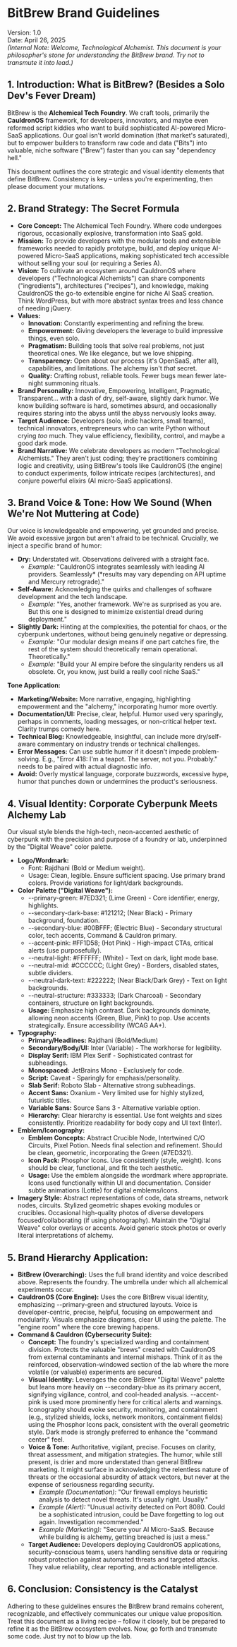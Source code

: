 # **BitBrew Brand Guidelines**

Version: 1.0  
Date: April 26, 2025  
*(Internal Note: Welcome, Technological Alchemist. This document is your philosopher's stone for understanding the BitBrew brand. Try not to transmute it into lead.)*

## **1\. Introduction: What is BitBrew? (Besides a Solo Dev's Fever Dream)**

BitBrew is the **Alchemical Tech Foundry**. We craft tools, primarily the **CauldronOS** framework, for developers, innovators, and maybe even reformed script kiddies who want to build sophisticated AI-powered Micro-SaaS applications. Our goal isn't world domination (that market's saturated), but to empower builders to transform raw code and data ("Bits") into valuable, niche software ("Brew") faster than you can say "dependency hell."

This document outlines the core strategic and visual identity elements that define BitBrew. Consistency is key – unless you're experimenting, then please document your mutations.

## **2\. Brand Strategy: The Secret Formula**

* **Core Concept:** The Alchemical Tech Foundry. Where code undergoes rigorous, occasionally explosive, transformation into SaaS gold.  
* **Mission:** To provide developers with the modular tools and extensible frameworks needed to rapidly prototype, build, and deploy unique AI-powered Micro-SaaS applications, making sophisticated tech accessible without selling your soul (or requiring a Series A).  
* **Vision:** To cultivate an ecosystem around CauldronOS where developers ("Technological Alchemists") can share components ("ingredients"), architectures ("recipes"), and knowledge, making CauldronOS the go-to extensible engine for niche AI SaaS creation. Think WordPress, but with more abstract syntax trees and less chance of needing jQuery.  
* **Values:**  
  * **Innovation:** Constantly experimenting and refining the brew.  
  * **Empowerment:** Giving developers the leverage to build impressive things, even solo.  
  * **Pragmatism:** Building tools that solve real problems, not just theoretical ones. We like elegance, but we love shipping.  
  * **Transparency:** Open about our process (it's OpenSaaS, after all), capabilities, and limitations. The alchemy isn't *that* secret.  
  * **Quality:** Crafting robust, reliable tools. Fewer bugs mean fewer late-night summoning rituals.  
* **Brand Personality:** Innovative, Empowering, Intelligent, Pragmatic, Transparent... with a dash of dry, self-aware, slightly dark humor. We know building software is hard, sometimes absurd, and occasionally requires staring into the abyss until the abyss nervously looks away.  
* **Target Audience:** Developers (solo, indie hackers, small teams), technical innovators, entrepreneurs who can write Python without crying *too* much. They value efficiency, flexibility, control, and maybe a good dark mode.  
* **Brand Narrative:** We celebrate developers as modern "Technological Alchemists." They aren't just coding; they're practitioners combining logic and creativity, using BitBrew's tools like CauldronOS (the engine) to conduct experiments, follow intricate recipes (architectures), and conjure powerful elixirs (AI micro-SaaS applications).

## **3\. Brand Voice & Tone: How We Sound (When We're Not Muttering at Code)**

Our voice is knowledgeable and empowering, yet grounded and precise. We avoid excessive jargon but aren't afraid to be technical. Crucially, we inject a specific brand of humor:

* **Dry:** Understated wit. Observations delivered with a straight face.  
  * *Example:* "CauldronOS integrates seamlessly with leading AI providers. Seamlessly\* (\*results may vary depending on API uptime and Mercury retrograde)."  
* **Self-Aware:** Acknowledging the quirks and challenges of software development and the tech landscape.  
  * *Example:* "Yes, another framework. We're as surprised as you are. But this one is designed to minimize existential dread during deployment."  
* **Slightly Dark:** Hinting at the complexities, the potential for chaos, or the cyberpunk undertones, without being genuinely negative or depressing.  
  * *Example:* "Our modular design means if one part catches fire, the rest of the system should theoretically remain operational. Theoretically."  
  * *Example:* "Build your AI empire before the singularity renders us all obsolete. Or, you know, just build a really cool niche SaaS."

**Tone Application:**

* **Marketing/Website:** More narrative, engaging, highlighting empowerment and the "alchemy," incorporating humor more overtly.  
* **Documentation/UI:** Precise, clear, helpful. Humor used very sparingly, perhaps in comments, loading messages, or non-critical helper text. Clarity trumps comedy here.  
* **Technical Blog:** Knowledgeable, insightful, can include more dry/self-aware commentary on industry trends or technical challenges.  
* **Error Messages:** Can use subtle humor if it doesn't impede problem-solving. E.g., "Error 418: I'm a teapot. The server, not you. Probably." needs to be paired with actual diagnostic info.  
* **Avoid:** Overly mystical language, corporate buzzwords, excessive hype, humor that punches down or undermines the product's seriousness.

## **4\. Visual Identity: Corporate Cyberpunk Meets Alchemy Lab**

Our visual style blends the high-tech, neon-accented aesthetic of cyberpunk with the precision and purpose of a foundry or lab, underpinned by the "Digital Weave" color palette.

* **Logo/Wordmark:**  
  * Font: Rajdhani (Bold or Medium weight).  
  * Usage: Clean, legible. Ensure sufficient spacing. Use primary brand colors. Provide variations for light/dark backgrounds.  
* **Color Palette ("Digital Weave"):**  
  * \--primary-green: \#7ED321; (Lime Green) \- Core identifier, energy, highlights.  
  * \--secondary-dark-base: \#121212; (Near Black) \- Primary background, foundation.  
  * \--secondary-blue: \#00BFFF; (Electric Blue) \- Secondary structural color, tech accents, Command & Cauldron primary.  
  * \--accent-pink: \#FF1D58; (Hot Pink) \- High-impact CTAs, critical alerts (use purposefully).  
  * \--neutral-light: \#FFFFFF; (White) \- Text on dark, light mode base.  
  * \--neutral-mid: \#CCCCCC; (Light Grey) \- Borders, disabled states, subtle dividers.  
  * \--neutral-dark-text: \#222222; (Near Black/Dark Grey) \- Text on light backgrounds.  
  * \--neutral-structure: \#333333; (Dark Charcoal) \- Secondary containers, structure on light backgrounds.  
  * **Usage:** Emphasize high contrast. Dark backgrounds dominate, allowing neon accents (Green, Blue, Pink) to pop. Use accents strategically. Ensure accessibility (WCAG AA+).  
* **Typography:**  
  * **Primary/Headlines:** Rajdhani (Bold/Medium)  
  * **Secondary/Body/UI:** Inter (Variable) \- The workhorse for legibility.  
  * **Display Serif:** IBM Plex Serif \- Sophisticated contrast for subheadings.  
  * **Monospaced:** JetBrains Mono \- Exclusively for code.  
  * **Script:** Caveat \- Sparingly for emphasis/personality.  
  * **Slab Serif:** Roboto Slab \- Alternative strong subheadings.  
  * **Accent Sans:** Oxanium \- Very limited use for highly stylized, futuristic titles.  
  * **Variable Sans:** Source Sans 3 \- Alternative variable option.  
  * **Hierarchy:** Clear hierarchy is essential. Use font weights and sizes consistently. Prioritize readability for body copy and UI text (Inter).  
* **Emblem/Iconography:**  
  * **Emblem Concepts:** Abstract Crucible Node, Intertwined C/O Circuits, Pixel Potion. Needs final selection and refinement. Should be clean, geometric, incorporating the Green (\#7ED321).  
  * **Icon Pack:** Phosphor Icons. Use consistently (style, weight). Icons should be clear, functional, and fit the tech aesthetic.  
  * **Usage:** Use the emblem alongside the wordmark where appropriate. Icons used functionally within UI and documentation. Consider subtle animations (Lottie) for digital emblems/icons.  
* **Imagery Style:** Abstract representations of code, data streams, network nodes, circuits. Stylized geometric shapes evoking modules or crucibles. Occasional high-quality photos of diverse developers focused/collaborating (if using photography). Maintain the "Digital Weave" color overlays or accents. Avoid generic stock photos or overly literal interpretations of alchemy.

## **5\. Brand Hierarchy Application:**

* **BitBrew (Overarching):** Uses the full brand identity and voice described above. Represents the foundry. The umbrella under which all alchemical experiments occur.  
* **CauldronOS (Core Engine):** Uses the core BitBrew visual identity, emphasizing \--primary-green and structured layouts. Voice is developer-centric, precise, helpful, focusing on empowerment and modularity. Visuals emphasize diagrams, clear UI using the palette. The "engine room" where the core brewing happens.  
* **Command & Cauldron (Cybersecurity Suite):**  
  * **Concept:** The foundry's specialized warding and containment division. Protects the valuable "brews" created with CauldronOS from external contaminants and internal mishaps. Think of it as the reinforced, observation-windowed section of the lab where the more volatile (or valuable) experiments are secured.  
  * **Visual Identity:** Leverages the core BitBrew "Digital Weave" palette but leans more heavily on \--secondary-blue as its primary accent, signifying vigilance, control, and cool-headed analysis. \--accent-pink is used more prominently here for critical alerts and warnings. Iconography should evoke security, monitoring, and containment (e.g., stylized shields, locks, network monitors, containment fields) using the Phosphor Icons pack, consistent with the overall geometric style. Dark mode is strongly preferred to enhance the "command center" feel.  
  * **Voice & Tone:** Authoritative, vigilant, precise. Focuses on clarity, threat assessment, and mitigation strategies. The humor, while still present, is drier and more understated than general BitBrew marketing. It might surface in acknowledging the relentless nature of threats or the occasional absurdity of attack vectors, but never at the expense of seriousness regarding security.  
    * *Example (Documentation):* "Our firewall employs heuristic analysis to detect novel threats. It's usually right. Usually."  
    * *Example (Alert):* "Unusual activity detected on Port 8080\. Could be a sophisticated intrusion, could be Dave forgetting to log out again. Investigation recommended."  
    * *Example (Marketing):* "Secure your AI Micro-SaaS. Because while building is alchemy, getting breached is just a mess."  
  * **Target Audience:** Developers deploying CauldronOS applications, security-conscious teams, users handling sensitive data or requiring robust protection against automated threats and targeted attacks. They value reliability, clear reporting, and actionable intelligence.

## **6\. Conclusion: Consistency is the Catalyst**

Adhering to these guidelines ensures the BitBrew brand remains coherent, recognizable, and effectively communicates our unique value proposition. Treat this document as a living recipe – follow it closely, but be prepared to refine it as the BitBrew ecosystem evolves. Now, go forth and transmute some code. Just try not to blow up the lab.